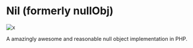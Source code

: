 Nil (formerly nullObj)
=======

![x](https://api.travis-ci.org/zackkitzmiller/nil.png)

A amazingly awesome and reasonable null object implementation in PHP.
